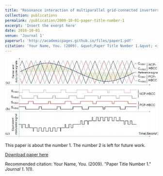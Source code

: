 ```yaml
---
title: "Resonance interaction of multiparallel grid-connected inverters with LCL filter"
collection: publications
permalink: /publication/2009-10-01-paper-title-number-1
excerpt: 'Insert the exerpt here'
date: 2016-10-01
venue: 'Journal 1'
paperurl: 'http://academicpages.github.io/files/paper1.pdf'
citation: 'Your Name, You. (2009). &quot;Paper Title Number 1.&quot; <i>Journal 1</i>. 1(1).'
---
```

![](/images/for_post1.png)

This paper is about the number 1. The number 2 is left for future work.

[Download paper here](http://academicpages.github.io/files/paper1.pdf)

Recommended citation: Your Name, You. (2009). "Paper Title Number 1." <i>Journal 1</i>. 1(1).